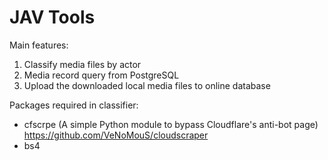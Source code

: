# JAV Tools

Main features:
1. Classify media files by actor
2. Media record query from PostgreSQL
3. Upload the downloaded local media files to online database

Packages required in classifier:
- cfscrpe (A simple Python module to bypass Cloudflare's anti-bot page) https://github.com/VeNoMouS/cloudscraper
- bs4
